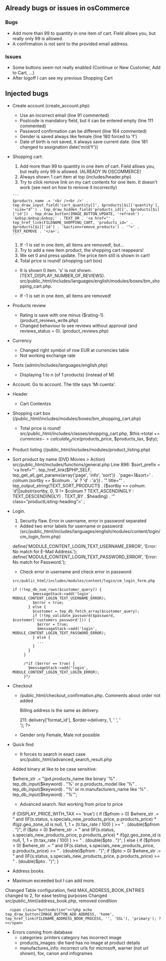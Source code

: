 ## Already bugs or issues in osCommerce

### Bugs

- Add more than 99 to quantity in one item of cart. Field allows you, but really only
99 is allowed.
- A confirmation is not sent to the provided email address.

### Issues

- Some buttons seem not really enabled (Continue or New Customer, Add to Cart, ...) 
- After logoff I can see my previous Shopping Cart

## Injected bugs

- Create account (create_account.php):
    * Use an incorrect email (line 91 commented)
    * Postcode is mandatory field, but it can be entered empty (line 111 commented)
    * Password confirmation can be different (line 164 commented)
    * Gender is saved always like female (line 180 forced to 'f')
    * Date of birth is not saved, it always save current date. (line 181 changed to assignation
    date('m/d/Y'))
    
- Shopping cart:

  1.	Add more than 99 to quantity in one item of cart. Field allows you, but really only 99 is allowed. (ALREADY IN OSCOMMERCE)
  1.	Always shown 1 cart item at top (includes/header.php)
  1.	Try to click remove link on my cart contents for one item. It doesn't work (see next on how to remove it incorrectly)

      ```
      $products_name .= '<br /><br />' . tep_draw_input_field('cart_quantity[]', $products[$i]['quantity'], 'size="4"') . tep_draw_hidden_field('products_id[]', $products[$i]['id']) . tep_draw_button(IMAGE_BUTTON_UPDATE, 'refresh') . '&nbsp;&nbsp;&nbsp;' . TEXT_OR . '<a href="' . tep_href_link(FILENAME_SHOPPING_CART, 'products_id=' . $products[$i]['id'] . '&action=remove_products') . '">' . TEXT_REMOVE . '</a>';
      ```

  1.	If -1 is set in one item, all items are removed!, but…
  1.	Try to add a new item product, the shopping cart reappears!
  1.	We set 0 and press update. The price item still is shown in cart!
  1.	Total price is round! (shopping cart box)


  


  * It is shown 0 item. 's' is not shown. (TEXT_DISPLAY_NUMBER_OF_REVIEWS). src/public_html/includes/languages/english/modules/boxes/bm_shopping_cart.php.

  * If -1 is set in one item, all items are removed!

- Products review 

  * Rating is save with one minus ($rating-1). (product_reviews_write.php)
  * Changed behaviour to see reviews without approval (and reviews_status = 0). (product_reviews.php)

- Currency

  * Changed right symbol of row EUR at currencies table
  * Not working exchange rate         
                                                               
- Texts (admin/includes/languages/english.php)    
  * Displaying 1 to n (of 1 products) (instead of M)
  
- Account. Go to account. The title says 'Mi cuenta'.
- Header
  * Cart Contentzs
  

- Shopping cart box (/public_html/includes/modules/boxes/bm_shopping_cart.php)
  * Total price is round!
   src/public_html/includes/classes/shopping_cart.php, 
   $this->total += $currencies->calculate_price($products_price, $products_tax, $qty);
   
   
- Product listing (/public_html/includes/modules/product_listing.php)
 * Sort product by name (DVD Movies > Action)
       src/public_html/includes/functions/general.php
       Line 896: $sort_prefix = '<a href="' . tep_href_link($PHP_SELF, tep_get_all_get_params(array('page', 'info', 'sort')) . 'page=1&sort=' . $colnum . ($sortby == $colnum . 'a' ? 'd' : 'a')) . '" title="' . tep_output_string(TEXT_SORT_PRODUCTS . ($sortby == $colnum . 'd' || substr($sortby, 0, 1) != $colnum ? TEXT_ASCENDINGLY : TEXT_DESCENDINGLY) . TEXT_BY . $heading) . '" class="productListing-heading">' ;
 
 
 
- Login.
     1. Security flaw. Error in username, error in password separated
     
     * Added two error labels for username or password:
     (src/public_html/includes/languages/english/modules/content/login/cm_login_form.php)
     
     define('MODULE_CONTENT_LOGIN_TEXT_USERNAME_ERROR', 'Error: No match for E-Mail Address.');
     define('MODULE_CONTENT_LOGIN_TEXT_PASSWORD_ERROR', 'Error: No match for Password.');
        
     * Check error in username and check error in password:
      
     ```src/public_html/includes/modules/content/login/cm_login_form.php```
    
     ```
     if (!tep_db_num_rows($customer_query)) {
              $messageStack->add('login', MODULE_CONTENT_LOGIN_TEXT_USERNAME_ERROR);
              $error = true;
            } else {
              $customer = tep_db_fetch_array($customer_query);
              if (!tep_validate_password($password, $customer['customers_password'])) {
                $error = true;
                $messageStack->add('login', MODULE_CONTENT_LOGIN_TEXT_PASSWORD_ERROR);
              } else {
                ...
              }
            }
          }
    
          /*if ($error == true) {
            $messageStack->add('login', MODULE_CONTENT_LOGIN_TEXT_LOGIN_ERROR);
          }*/
     ```
  
- Checkout
   * /public_html/checkout_confirmation.php. Comments about order not added
   
     Billing address is the same as delivery.
     
     211:  <td><?php echo tep_address_format($order->delivery['format_id'], $order->delivery, 1, ' ', '<br />'); ?></td>
   
    * Gender only Female, Male not possible
    
    
- Quick find

  * It forces to search in exact case
  src/public_html/advanced_search_result.php
  
  Added binary at like to be case sensitive:
  
  $where_str .= "(pd.products_name like binary '%" . tep_db_input($keyword) . "%' or p.products_model like '%" . tep_db_input($keyword) . "%' or m.manufacturers_name like '%" . tep_db_input($keyword) . "%'";
  
  
  * Advanced search. Not working from price to price

   
  if (DISPLAY_PRICE_WITH_TAX == 'true') {
    if ($pfrom > 0) $where_str .= " and (IF(s.status, s.specials_new_products_price, p.products_price) * if(gz.geo_zone_id is null, 1, 1 + (tr.tax_rate / 100) ) >= " . (double)$pfrom . ")";
    if ($pto > 0) $where_str .= " and (IF(s.status, s.specials_new_products_price, p.products_price) * if(gz.geo_zone_id is null, 1, 1 + (tr.tax_rate / 100) ) >= " . (double)$pto . ")";
  } else {
    if ($pfrom > 0) $where_str .= " and (IF(s.status, s.specials_new_products_price, p.products_price) >= " . (double)$pfrom . ")";
    if ($pto > 0) $where_str .= " and (IF(s.status, s.specials_new_products_price, p.products_price) >= " . (double)$pto . ")";
  }

- Address books. 

 * Maximum exceeded but I can add more.

  Changed Table configuration, field MAX_ADDRESS_BOOK_ENTRIES changed to 2, for ease testing purposes
  Changed src/public_html/address_book.php, removed condition
    
  <?php
    if (tep_count_customer_address_book_entries() < MAX_ADDRESS_BOOK_ENTRIES) {
  ?>
  
      <span class="buttonAction"><?php echo tep_draw_button(IMAGE_BUTTON_ADD_ADDRESS, 'home', tep_href_link(FILENAME_ADDRESS_BOOK_PROCESS, '', 'SSL'), 'primary'); ?></span>
  
  <?php
    }
  ?>
  
- Errors coming from database
   * categories: printers category has incorrect image
   * products_images: die hard has no image at product details
   * manufactures_info: incorrect urls for microsoft, warner (not url shown), fox, canon and infogrames
   
   